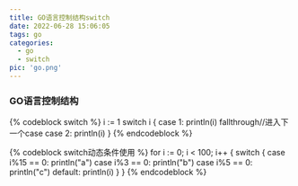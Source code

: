```yaml
---
title: GO语言控制结构switch
date: 2022-06-28 15:06:05
tags: go
categories:
  - go
  - switch
pic: 'go.png'
---
```


### GO语言控制结构

<!-- more -->
{% codeblock switch %}
i := 1
switch i {
case 1:
    println(i)
    fallthrough//进入下一个case
case 2:
    println(i)
}
{% endcodeblock %}

{% codeblock switch动态条件使用 %}
for i := 0; i < 100; i++ {
    switch {
    case i%15 == 0:
        println("a")
    case i%3 == 0:
        println("b")
    case i%5 == 0:
        println("c")
    default:
        println(i)
    }
}
{% endcodeblock %}